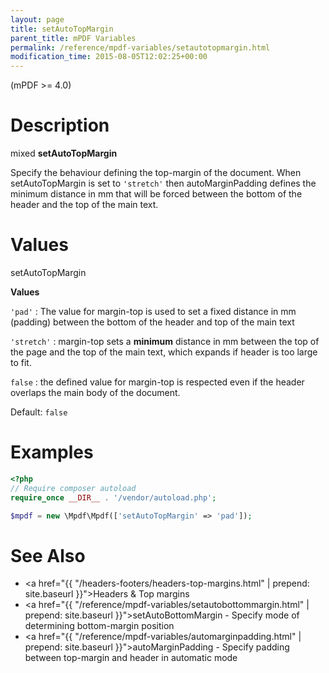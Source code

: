 ```yaml
---
layout: page
title: setAutoTopMargin
parent_title: mPDF Variables
permalink: /reference/mpdf-variables/setautotopmargin.html
modification_time: 2015-08-05T12:02:25+00:00
---
```


(mPDF >= 4.0)

# Description

mixed **setAutoTopMargin**

Specify the behaviour defining the top-margin of the document. When <span class="parameter">setAutoTopMargin</span> is 
set to `'stretch'` then <span class="parameter">autoMarginPadding</span> defines the minimum distance in mm that will 
be forced between the bottom of the header and the top of the main text.

# Values

<span class="parameter">setAutoTopMargin</span>

**Values**

`'pad'`
: The value for margin-top is used to set a fixed distance in mm (padding) between the bottom of the header and top of the main text

`'stretch'`
: margin-top sets a **minimum** distance in mm between the top of the page and the top of the main text, which expands if header is too large to fit.

`false`
: the defined value for margin-top is respected even if the header overlaps the main body of the document.

Default: `false`

# Examples

```php
<?php
// Require composer autoload
require_once __DIR__ . '/vendor/autoload.php';

$mpdf = new \Mpdf\Mpdf(['setAutoTopMargin' => 'pad']);

```

# See Also

* <a href="{{ "/headers-footers/headers-top-margins.html" | prepend: site.baseurl }}">Headers & Top margins </a>
* <a href="{{ "/reference/mpdf-variables/setautobottommargin.html" | prepend: site.baseurl }}">setAutoBottomMargin</a> - Specify mode of determining bottom-margin position
* <a href="{{ "/reference/mpdf-variables/automarginpadding.html" | prepend: site.baseurl }}">autoMarginPadding</a> - Specify padding between top-margin and header in automatic mode

